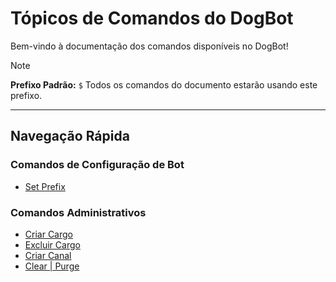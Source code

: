 # Tópicos de Comandos do DogBot

Bem-vindo à documentação dos comandos disponíveis no DogBot!


> [!NOTE]
> **Prefixo Padrão:** `$`
> Todos os comandos do documento estarão usando este prefixo.

---

## Navegação Rápida

### Comandos de Configuração de Bot
* [Set Prefix](setprefix.md)

### Comandos Administrativos
* [Criar Cargo](criarcargo.md)
* [Excluir Cargo](excluircargo.md)
* [Criar Canal](criarcanal.md)
* [Clear | Purge](clear.md)